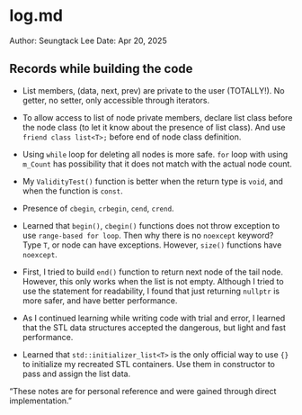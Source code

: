 # log.md

Author: Seungtack Lee
Date: Apr 20, 2025

## Records while building the code

- List members, (data, next, prev) are private to the user (TOTALLY!). No getter, no setter, only accessible through iterators.

- To allow access to list of node private members, declare list class before the node class (to let it know about the presence of list class). And use `friend class list<T>;` before end of node class definition.

- Using `while` loop for deleting all nodes is more safe. `for` loop with using `m_Count` has possibility that it does not match with the actual node count.

- My `ValidityTest()` function is better when the return type is `void`, and when the function is `const`.

- Presence of `cbegin`, `crbegin`, `cend`, `crend`.

- Learned that `begin()`, `cbegin()` functions does not throw exception to use `range-based for loop`.
    Then why there is no `noexcept` keyword? Type `T`, or node can have exceptions. However, `size()` functions have `noexcept`.

- First, I tried to build `end()` function to return next node of the tail node. However, this only works when the list is not empty. Although I tried to use the statement for readability, I found that just returning `nullptr` is more safer, and have better performance.

- As I continued learning while writing code with trial and error, I learned that the STL data structures accepted the dangerous, but light and fast performance.

- Learned that `std::initializer_list<T>` is the only official way to use `{}` to initialize my recreated STL containers.
    Use them in constructor to pass and assign the list data.

“These notes are for personal reference and were gained through direct implementation.”